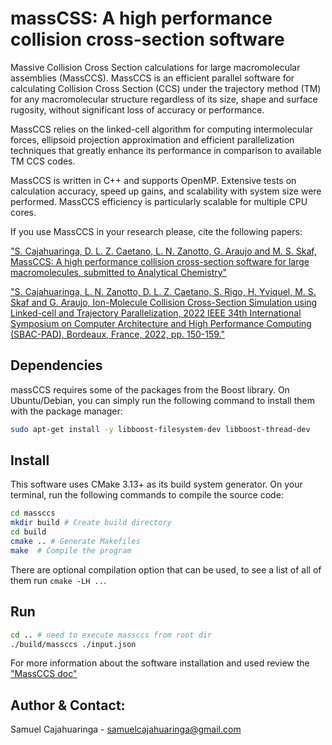 # massCSS: A high performance collision cross-section software

Massive Collision Cross Section calculations for large macromolecular assemblies (MassCCS). MassCCS is an efficient parallel software for calculating Collision Cross Section (CCS) under the trajectory method (TM) for any macromolecular structure regardless of its size, shape and surface rugosity, without significant loss of accuracy or performance.

MassCCS relies on the linked-cell algorithm for computing intermolecular forces, ellipsoid projection approximation and efficient parallelization techniques that greatly enhance its performance in comparison to available TM CCS codes.

MassCCS is written in C++ and supports OpenMP. Extensive tests on calculation accuracy, speed up gains, and scalability with system size were performed. MassCCS efficiency is particularly scalable for multiple CPU cores.

If you use MassCCS in your research please, cite the following papers:

["S. Cajahuaringa, D. L. Z. Caetano, L. N. Zanotto, G. Araujo and M. S. Skaf, MassCCS: A high performance collision cross-section software for large macromolecules, submitted to Analytical Chemistry"]()

["S. Cajahuaringa, L. N. Zanotto, D. L. Z. Caetano, S. Rigo, H. Yviquel, M. S. Skaf and G. Araujo, Ion-Molecule Collision Cross-Section Simulation using Linked-cell and Trajectory Parallelization, 2022 IEEE 34th International Symposium on Computer Architecture and High Performance Computing (SBAC-PAD), Bordeaux, France, 2022, pp. 150-159."](https://ieeexplore.ieee.org/abstract/document/9980906)

## Dependencies

massCCS requires some of the packages from the Boost library. On Ubuntu/Debian, you can simply run the following command to install them with the package manager:

```bash
sudo apt-get install -y libboost-filesystem-dev libboost-thread-dev
```

## Install

This software uses CMake 3.13+ as its build system generator. On your terminal,
run the following commands to compile the source code:

```bash
cd massccs
mkdir build # Create build directory
cd build
cmake .. # Generate Makefiles
make  # Compile the program
```

There are optional compilation option that can be used, to see a list of all of them run `cmake -LH ..`.

## Run

```bash
cd .. # need to execute massccs from root dir
./build/massccs ./input.json
```

For more information about the software installation and used review the ["MassCCS doc"](https://massccs-doc.readthedocs.io/en/latest/)

Author & Contact:
--------------
Samuel Cajahuaringa - samuelcajahuaringa@gmail.com

